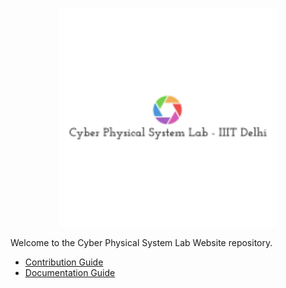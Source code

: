 <p align="center">
    <img src="img/logo/logo.png" width="350" height="350">
</p>


Welcome to the Cyber Physical System Lab Website repository.

* [Contribution Guide](ContributionGuide.md)
* [Documentation Guide](Documentation.md)